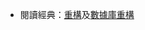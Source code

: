 - 閱讀經典：[重構](https://www.books.com.tw/products/0010825896)及[數據庫重構](https://www.books.com.tw/products/CN10766511)